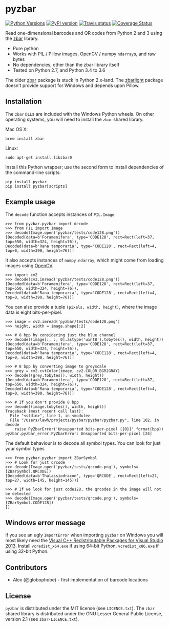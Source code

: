 # pyzbar

[![Python Versions](https://img.shields.io/badge/python-2.7%2C%203.4%2C%203.5%2C%203.6-blue.svg)](https://github.com/NaturalHistoryMuseum/pyzbar)
[![PyPI version](https://badge.fury.io/py/pyzbar.svg)](https://pypi.python.org/pypi/pyzbar/)
[![Travis status](https://travis-ci.org/NaturalHistoryMuseum/pyzbar.svg?branch=master)](https://travis-ci.org/NaturalHistoryMuseum/pyzbar)
[![Coverage Status](https://coveralls.io/repos/github/NaturalHistoryMuseum/pyzbar/badge.svg?branch=master)](https://coveralls.io/github/NaturalHistoryMuseum/pyzbar?branch=master)

Read one-dimensional barcodes and QR codes from Python 2 and 3 using the
[zbar](http://zbar.sourceforge.net/) library.

* Pure python
* Works with PIL / Pillow images, OpenCV / numpy `ndarray`s, and raw bytes
* No dependencies, other than the zbar library itself
* Tested on Python 2.7, and Python 3.4 to 3.6

The older [zbar](https://sourceforge.net/p/zbar/code/ci/default/tree/python/)
package is stuck in Python 2.x-land.
The [zbarlight](https://github.com/Polyconseil/zbarlight/) package doesn't
provide support for Windows and depends upon Pillow.

## Installation

The `zbar` `DLL`s are included with the Windows Python wheels.
On other operating systems, you will need to install the `zbar` shared library.

Mac OS X:

```
brew install zbar
```

Linux:

```
sudo apt-get install libzbar0
```

Install this Python wrapper; use the second form to install dependencies of
the command-line scripts:

```
pip install pyzbar
pip install pyzbar[scripts]
```

## Example usage

The `decode` function accepts instances of `PIL.Image`.

```
>>> from pyzbar.pyzbar import decode
>>> from PIL import Image
>>> decode(Image.open('pyzbar/tests/code128.png'))
[Decoded(data=b'Foramenifera', type='CODE128', rect=Rect(left=37, top=550, width=324, height=76)),
Decoded(data=b'Rana temporaria', type='CODE128', rect=Rect(left=4, top=0, width=390, height=76))]
```

It also accepts instances of `numpy.ndarray`, which might come from loading
images using [OpenCV](http://opencv.org/).

```
>>> import cv2
>>> decode(cv2.imread('pyzbar/tests/code128.png'))
[Decoded(data=b'Foramenifera', type='CODE128', rect=Rect(left=37, top=550, width=324, height=76)),
Decoded(data=b'Rana temporaria', type='CODE128', rect=Rect(left=4, top=0, width=390, height=76))]
```

You can also provide a tuple `(pixels, width, height)`, where the image data
is eight bits-per-pixel.

```
>>> image = cv2.imread('pyzbar/tests/code128.png')
>>> height, width = image.shape[:2]

>>> # 8 bpp by considering just the blue channel
>>> decode((image[:, :, 0].astype('uint8').tobytes(), width, height))
[Decoded(data=b'Foramenifera', type='CODE128', rect=Rect(left=37, top=550, width=324, height=76)),
Decoded(data=b'Rana temporaria', type='CODE128', rect=Rect(left=4, top=0, width=390, height=76))]

>>> # 8 bpp by converting image to greyscale
>>> grey = cv2.cvtColor(image, cv2.COLOR_BGR2GRAY)
>>> decode((grey.tobytes(), width, height))
[Decoded(data=b'Foramenifera', type='CODE128', rect=Rect(left=37, top=550, width=324, height=76)),
Decoded(data=b'Rana temporaria', type='CODE128', rect=Rect(left=4, top=0, width=390, height=76))]

>>> # If you don't provide 8 bpp
>>> decode((image.tobytes(), width, height))
Traceback (most recent call last):
  File "<stdin>", line 1, in <module>
  File "/Users/lawh/projects/pyzbar/pyzbar/pyzbar.py", line 102, in decode
    raise PyZbarError('Unsupported bits-per-pixel [{0}]'.format(bpp))
pyzbar.pyzbar_error.PyZbarError: Unsupported bits-per-pixel [24]
```

The default behaviour is to decode all symbol types. You can look for just your
symbol types

```
>>> from pyzbar.pyzbar import ZBarSymbol
>>> # Look for just qrcode
>>> decode(Image.open('pyzbar/tests/qrcode.png'), symbols=[ZBarSymbol.QRCODE])
[Decoded(data=b'Thalassiodracon', type='QRCODE', rect=Rect(left=27, top=27, width=145, height=145))]

>>> # If we look for just code128, the qrcodes in the image will not be detected
>>> decode(Image.open('pyzbar/tests/qrcode.png'), symbols=[ZBarSymbol.CODE128])
[]
```

## Windows error message
If you see an ugly `ImportError` when importing `pyzbar` on Windows you will
most likely need the
[Visual C++ Redistributable Packages for Visual Studio 2013](https://www.microsoft.com/en-US/download/details.aspx?id=40784).
Install `vcredist_x64.exe` if using 64-bit Python, `vcredist_x86.exe` if using
32-bit Python.

## Contributors

* Alex (@globophobe) - first implementation of barcode locations

## License

`pyzbar` is distributed under the MIT license (see `LICENCE.txt`).
The `zbar` shared library is distributed under the GNU Lesser General Public
License, version 2.1 (see `zbar-LICENCE.txt`).

